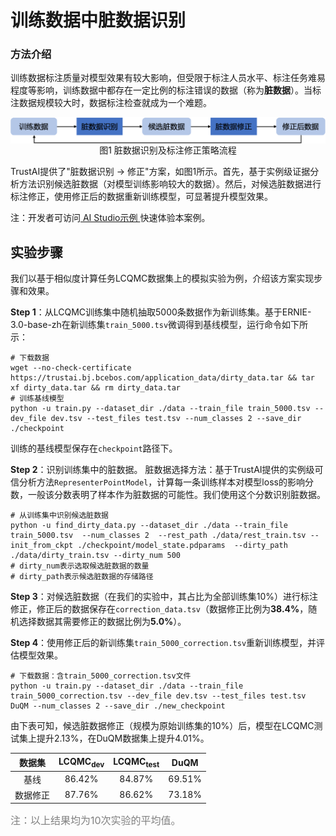 # 训练数据中脏数据识别

### 方法介绍
训练数据标注质量对模型效果有较大影响，但受限于标注人员水平、标注任务难易程度等影响，训练数据中都存在一定比例的标注错误的数据（称为**脏数据**）。当标注数据规模较大时，数据标注检查就成为一个难题。

<p align="center">
<img align="center" src="../../imgs/process-for-dirty.png", width=600><br>
图1 脏数据识别及标注修正策略流程
</p>

TrustAI提供了"脏数据识别 -> 修正"方案，如图1所示。首先，基于实例级证据分析方法识别候选脏数据（对模型训练影响较大的数据）。然后，对候选脏数据进行标注修正，使用修正后的数据重新训练模型，可显著提升模型效果。

注：开发者可访问[ AI Studio示例 ](https://aistudio.baidu.com/aistudio/projectdetail/4434058)快速体验本案例。

## 实验步骤
我们以基于相似度计算任务LCQMC数据集上的模拟实验为例，介绍该方案实现步骤和效果。


**Step 1**：从LCQMC训练集中随机抽取5000条数据作为新训练集。基于ERNIE-3.0-base-zh在新训练集`train_5000.tsv`微调得到基线模型，运行命令如下所示：

```shell
# 下载数据
wget --no-check-certificate https://trustai.bj.bcebos.com/application_data/dirty_data.tar && tar xf dirty_data.tar && rm dirty_data.tar
# 训练基线模型
python -u train.py --dataset_dir ./data --train_file train_5000.tsv --dev_file dev.tsv --test_files test.tsv --num_classes 2 --save_dir ./checkpoint
```
训练的基线模型保存在`checkpoint`路径下。


**Step 2**：识别训练集中的脏数据。
脏数据选择方法：基于TrustAI提供的实例级可信分析方法`RepresenterPointModel`，计算每一条训练样本对模型loss的影响分数，一般该分数表明了样本作为脏数据的可能性。我们使用这个分数识别脏数据。

```shell
# 从训练集中识别候选脏数据
python -u find_dirty_data.py --dataset_dir ./data --train_file train_5000.tsv  --num_classes 2  --rest_path ./data/rest_train.tsv --init_from_ckpt ./checkpoint/model_state.pdparams  --dirty_path ./data/dirty_train.tsv --dirty_num 500
# dirty_num表示选取候选脏数据的数量
# dirty_path表示候选脏数据的存储路径
```


**Step 3**：对候选脏数据（在我们的实验中，其占比为全部训练集10%）进行标注修正，修正后的数据保存在`correction_data.tsv`（数据修正比例为**38.4%**，随机选择数据其需要修正的数据比例为**5.0%**）。


**Step 4**：使用修正后的新训练集`train_5000_correction.tsv`重新训练模型，并评估模型效果。
```shell
# 下载数据：含train_5000_correction.tsv文件
python -u train.py --dataset_dir ./data --train_file train_5000_correction.tsv --dev_file dev.tsv --test_files test.tsv DuQM --num_classes 2 --save_dir ./new_checkpoint
```

由下表可知，候选脏数据修正（规模为原始训练集的10%）后，模型在LCQMC测试集上提升2.13%，在DuQM数据集上提升4.01%。


|   数据集  |   LCQMC<sub>dev</sub>  | LCQMC<sub>test</sub>  |   DuQM  |
| :-------:  | :-----: | :-----: |:-----: |
| 基线   |  86.42%  | 84.87% | 69.51%  |  
| 数据修正   | 87.76%  | 86.62% | 73.18%  |  

<font size=3 color=gray>注：以上结果均为10次实验的平均值。</font>
